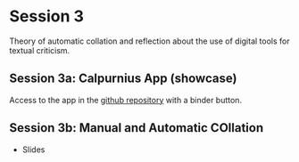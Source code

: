 # Session 3
Theory of automatic collation and reflection about the use of digital tools for textual criticism.

## Session 3a: Calpurnius App (showcase)
Access to the app in the [github repository](https://github.com/enury/collation-viz) with a binder button.

## Session 3b: Manual and Automatic COllation
- Slides
